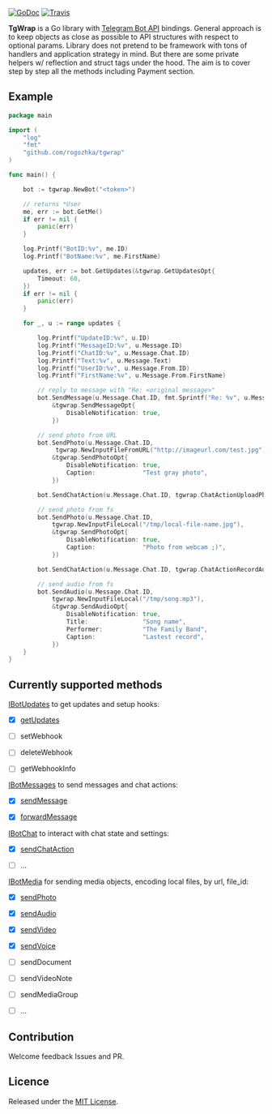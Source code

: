 [![GoDoc](https://godoc.org/github.com/rogozhka/tgwrap?status.svg)](https://godoc.org/github.com/rogozhka/tgwrap)
[![Travis](https://travis-ci.org/rogozhka/tgwrap.svg?branch=master)](https://travis-ci.org/rogozhka/tgwrap)

**TgWrap** is a Go library with [Telegram Bot API](https://core.telegram.org/bots/api) bindings. General approach is to keep objects as close as possible to API structures with respect to optional params. Library does not pretend to be framework with tons of handlers and application strategy in mind. But there are some private helpers w/ reflection and struct tags under the hood. The aim is to cover step by step all the methods including Payment section.



## Example

```go
package main

import (
	"log"
	"fmt"
	"github.com/rogozhka/tgwrap"
)

func main() {

	bot := tgwrap.NewBot("<token>")

  	// returns *User
	me, err := bot.GetMe()
	if err != nil {
		panic(err)
	}

	log.Printf("BotID:%v", me.ID)
	log.Printf("BotName:%v", me.FirstName)

	updates, err := bot.GetUpdates(&tgwrap.GetUpdatesOpt{
		Timeout: 60,
	})
	if err != nil {
		panic(err)
	}

	for _, u := range updates {

		log.Printf("UpdateID:%v", u.ID)
		log.Printf("MessageID:%v", u.Message.ID)
		log.Printf("ChatID:%v", u.Message.Chat.ID)
		log.Printf("Text:%v", u.Message.Text)
		log.Printf("UserID:%v", u.Message.From.ID)
		log.Printf("FirstName:%v", u.Message.From.FirstName)

		// reply to message with "Re: <original message>"
		bot.SendMessage(u.Message.Chat.ID, fmt.Sprintf("Re: %v", u.Message.Text),
			&tgwrap.SendMessageOpt{
				DisableNotification: true,
			})

		// send photo from URL
		bot.SendPhoto(u.Message.Chat.ID,
             tgwrap.NewInputFileFromURL("http://imageurl.com/test.jpg"),
			&tgwrap.SendPhotoOpt{
				DisableNotification: true,
				Caption:             "Test gray photo",
			})

		bot.SendChatAction(u.Message.Chat.ID, tgwrap.ChatActionUploadPhoto)

		// send photo from fs
		bot.SendPhoto(u.Message.Chat.ID,
			tgwrap.NewInputFileLocal("/tmp/local-file-name.jpg"),
			&tgwrap.SendPhotoOpt{
				DisableNotification: true,
				Caption:             "Photo from webcam ;)",
			})

		bot.SendChatAction(u.Message.Chat.ID, tgwrap.ChatActionRecordAudio)

		// send audio from fs
		bot.SendAudio(u.Message.Chat.ID,
			tgwrap.NewInputFileLocal("/tmp/song.mp3"),
			&tgwrap.SendAudioOpt{
				DisableNotification: true,
				Title:               "Song name",
				Performer:           "The Family Band",
				Caption:             "Lastest record",
			})
	}
}
```



## Currently supported methods

[IBotUpdates](https://godoc.org/github.com/rogozhka/tgwrap#IBotUpdates) to get updates and setup hooks:

- [x] [getUpdates](https://core.telegram.org/bots/api#getupdates)
- [ ] setWebhook
- [ ] deleteWebhook
- [ ] getWebhookInfo



[IBotMessages](https://godoc.org/github.com/rogozhka/tgwrap#IBotMessages) to send messages and chat actions:

- [x] [sendMessage](https://core.telegram.org/bots/api#sendmessage)
- [x] [forwardMessage](https://core.telegram.org/bots/api#forwardmessage)



[IBotChat](https://godoc.org/github.com/rogozhka/tgwrap#IBotChat) to interact with chat state and settings:

- [x] [sendChatAction](https://core.telegram.org/bots/api#sendchataction)
- [ ] ...



[IBotMedia](https://godoc.org/github.com/rogozhka/tgwrap#IBotMedia) for sending media objects, encoding local files, by url, file_id:

- [x] [sendPhoto](https://core.telegram.org/bots/api#sendphoto)
- [x] [sendAudio](https://core.telegram.org/bots/api#sendaudio)
- [x] [sendVideo](https://core.telegram.org/bots/api#sendvideo)
- [x] [sendVoice](https://core.telegram.org/bots/api#sendvoice)
- [ ] sendDocument
- [ ] sendVideoNote
- [ ] sendMediaGroup
- [ ] ...



## Contribution

Welcome feedback Issues and PR.



## Licence

Released under the [MIT License](https://github.com/rogozhka/tgwrap/blob/master/LICENSE).